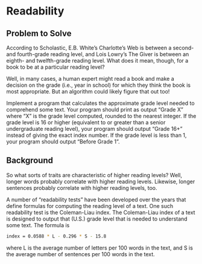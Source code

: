 # Readability

## Problem to Solve

According to Scholastic, E.B. White’s Charlotte’s Web is between a second- and fourth-grade reading level, and Lois
Lowry’s The Giver is between an eighth- and twelfth-grade reading level. What does it mean, though, for a book to be at
a particular reading level?

Well, in many cases, a human expert might read a book and make a decision on the grade (i.e., year in school) for which
they think the book is most appropriate. But an algorithm could likely figure that out too!

Implement a program that calculates the approximate grade level needed to comprehend some text. Your program should
print as output “Grade X” where “X” is the grade level computed, rounded to the nearest integer. If the grade level is
16 or higher (equivalent to or greater than a senior undergraduate reading level), your program should output “Grade
16+” instead of giving the exact index number. If the grade level is less than 1, your program should output “Before
Grade 1”.

## Background

So what sorts of traits are characteristic of higher reading levels? Well, longer words probably correlate with higher
reading levels. Likewise, longer sentences probably correlate with higher reading levels, too.

A number of “readability tests” have been developed over the years that define formulas for computing the reading level
of a text. One such readability test is the Coleman-Liau index. The Coleman-Liau index of a text is designed to output
that (U.S.) grade level that is needed to understand some text. The formula is

```bash
index = 0.0588 * L - 0.296 * S - 15.8
```

where L is the average number of letters per 100 words in the text, and S is the average number of sentences per 100
words in the text.